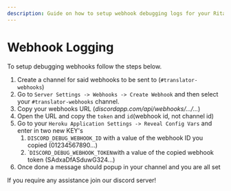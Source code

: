 ```yaml
---
description: Guide on how to setup webhook debugging logs for your RitaBot.
---
```


# Webhook Logging

To setup debugging webhooks follow the steps below.

1. Create a channel for said webhooks to be sent to (`#translator-webhooks`)
2. Go to `Server Settings -> Webhooks -> Create Webhook` and then select your `#translator-webhooks` channel.
3. Copy your webhooks URL (_discordapp.com/api/webhooks/.../..._)
4. Open the URL and copy the `token` and `id`(webhook id, not channel id)
5. Go to your `Heroku Application Settings -> Reveal Config Vars` and enter in two new KEY's&#x20;
   1. `DISCORD_DEBUG_WEBHOOK_ID` with a value of the webhook ID you copied (01234567890...)
   2. \``DISCORD_DEBUG_WEBHOOK_TOKEN`with a value of the copied webhook token (SAdxaDfASduwG324...)
6. Once done a message should popup in your channel and you are all set



If you require any assistance join our discord server!

